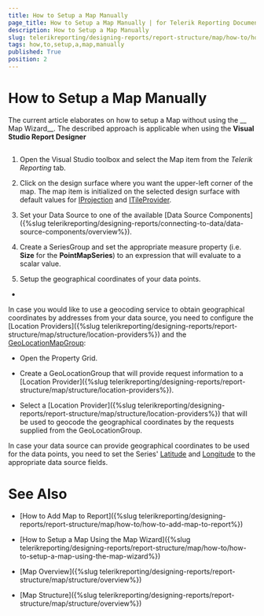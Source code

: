 ```yaml
---
title: How to Setup a Map Manually
page_title: How to Setup a Map Manually | for Telerik Reporting Documentation
description: How to Setup a Map Manually
slug: telerikreporting/designing-reports/report-structure/map/how-to/how-to-setup-a-map-manually
tags: how,to,setup,a,map,manually
published: True
position: 2
---
```


# How to Setup a Map Manually



The current article elaborates on how to setup a Map without using the __ Map Wizard__. The described approach is         applicable when using the __Visual Studio Report Designer__

## 

1. Open the Visual Studio toolbox and select the Map item from the *Telerik Reporting* tab.                 

1. Click on the design surface where you want the upper-left corner of the map.                     The map item is initialized on the selected design surface with default values for                   [IProjection](/reporting/api/Telerik.Reporting.IProjection)                   and [ITileProvider](/reporting/api/Telerik.Reporting.ITileProvider).                 

1. Set your Data Source to one of the available [Data Source Components]({%slug telerikreporting/designing-reports/connecting-to-data/data-source-components/overview%}).                 

1. Create a SeriesGroup and set the appropriate measure property (i.e. __Size__ for the __PointMapSeries__)                   to an expression that will evaluate to a scalar value.                 

1. Setup the geographical coordinates of your data points.

+ 

In case you would like to use a geocoding service to obtain geographical coordinates by addresses from your data source,                       you need to configure the [Location Providers]({%slug telerikreporting/designing-reports/report-structure/map/structure/location-providers%}) and the                       [GeoLocationMapGroup](/reporting/api/Telerik.Reporting.GeoLocationMapGroup):                     

* Open the Property Grid.

* Create a GeoLocationGroup that will provide request information to a [Location Provider]({%slug telerikreporting/designing-reports/report-structure/map/structure/location-providers%}).                           

* Select a [Location Provider]({%slug telerikreporting/designing-reports/report-structure/map/structure/location-providers%}) that will be used to geocode the geographical coordinates by the requests supplied from the GeoLocationGroup.                           

In case your data source can provide geographical coordinates to be used for the data points,                       you need to set the Series' [Latitude](/reporting/api/Telerik.Reporting.PointMapSeries#Telerik_Reporting_PointMapSeries_Latitude) and                       [Longitude](/reporting/api/Telerik.Reporting.PointMapSeries#Telerik_Reporting_PointMapSeries_Longitude) to the appropriate data source fields.                      

# See Also


 * [How to Add Map to Report]({%slug telerikreporting/designing-reports/report-structure/map/how-to/how-to-add-map-to-report%})

 * [How to Setup a Map Using the Map Wizard]({%slug telerikreporting/designing-reports/report-structure/map/how-to/how-to-setup-a-map-using-the-map-wizard%})

 * [Map Overview]({%slug telerikreporting/designing-reports/report-structure/map/structure/overview%})

 * [Map Structure]({%slug telerikreporting/designing-reports/report-structure/map/structure/overview%})
